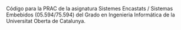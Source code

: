 Código para la PRAC de la asignatura Sistemes Encastats / Sistemas Embebidos (05.594/75.594)
del Grado en Ingenieria Informática de la Universitat Oberta de Catalunya.